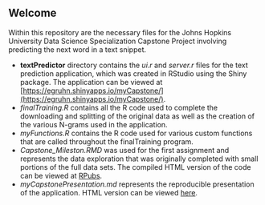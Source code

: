 ## Welcome

Within this repository are the necessary files for the Johns Hopkins University Data Science Specialization Capstone Project involving predicting the next word in a text snippet.

- **textPredictor** directory contains the *ui.r* and *server.r* files for the text prediction application, which was created in RStudio using the Shiny package. The application can be viewed at [https://egruhn.shinyapps.io/myCapstone/](https://egruhn.shinyapps.io/myCapstone/).
- *finalTraining.R* contains all the R code used to complete the downloading and splitting of the original data as well as the creation of the various N-grams used in the application.
- *myFunctions.R* contains the R code used for various custom functions that are called throughout the finalTraining program.
- *Capstone_Mileston.RMD* was used for the first assignment and represents the data exploration that was originally completed with small portions of the full data sets.  The compiled HTML version of the code can be viewed at [RPubs](http://rpubs.com/egruhn/Capstone_Milestone_Report).
- *myCapstonePresentation.md* represents the reproducible presentation of the application. HTML version can be viewed [here](http://rpubs.com/egruhn/myCapstone-Presentation).
